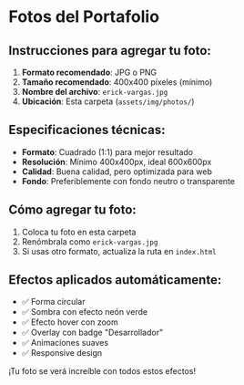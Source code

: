 # Fotos del Portafolio

## Instrucciones para agregar tu foto:

1. **Formato recomendado**: JPG o PNG
2. **Tamaño recomendado**: 400x400 píxeles (mínimo)
3. **Nombre del archivo**: `erick-vargas.jpg`
4. **Ubicación**: Esta carpeta (`assets/img/photos/`)

## Especificaciones técnicas:

- **Formato**: Cuadrado (1:1) para mejor resultado
- **Resolución**: Mínimo 400x400px, ideal 600x600px
- **Calidad**: Buena calidad, pero optimizada para web
- **Fondo**: Preferiblemente con fondo neutro o transparente

## Cómo agregar tu foto:

1. Coloca tu foto en esta carpeta
2. Renómbrala como `erick-vargas.jpg`
3. Si usas otro formato, actualiza la ruta en `index.html`

## Efectos aplicados automáticamente:

- ✅ Forma circular
- ✅ Sombra con efecto neón verde
- ✅ Efecto hover con zoom
- ✅ Overlay con badge "Desarrollador"
- ✅ Animaciones suaves
- ✅ Responsive design

¡Tu foto se verá increíble con todos estos efectos!
